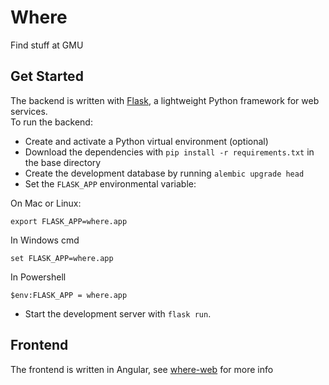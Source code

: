 # Where
Find stuff at GMU

## Get Started

The backend is written with [Flask](https://flask.palletsprojects.com/en/1.1.x/), a lightweight Python framework for web services.    
To run the backend:
*  Create and activate a Python virtual environment (optional)
*  Download the dependencies with `pip install -r requirements.txt` in the base directory
*  Create the development database by running `alembic upgrade head`
*  Set the `FLASK_APP` environmental variable:

On Mac or Linux:
```
export FLASK_APP=where.app
```
In Windows cmd
```
set FLASK_APP=where.app
```
In Powershell
```
$env:FLASK_APP = where.app
```

*  Start the development server with `flask run`.  

## Frontend
The frontend is written in Angular, see [where-web](where-web/README.md) for more info

